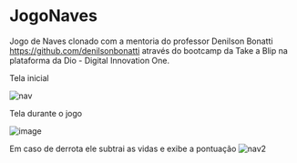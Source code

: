 # JogoNaves
Jogo de Naves clonado com a mentoria do professor Denilson Bonatti https://github.com/denilsonbonatti através do bootcamp da Take a Blip na plataforma da Dio - Digital Innovation One.

Tela inicial

![nav](https://user-images.githubusercontent.com/87021275/157949872-d2e5559c-ee18-42ce-b06e-1855727f6bb4.JPG)

Tela durante o jogo

![image](https://user-images.githubusercontent.com/87021275/157947723-3dfdab17-2e5e-4c2b-b585-0fe46a67bd99.png)

Em caso de derrota ele subtrai as vidas e exibe a pontuação
![nav2](https://user-images.githubusercontent.com/87021275/157948065-520d1c5e-b81e-4a4e-8247-28eba6fb49cb.JPG)
